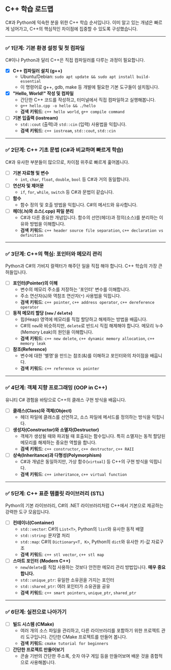 ## C++ 학습 로드맵

C#과 Python에 익숙한 분을 위한 C++ 학습 순서입니다. 이미 알고 있는 개념은 빠르게 넘어가고, C++의 핵심적인 차이점에 집중할 수 있도록 구성했습니다.

---

### ✅ 1단계: 기본 환경 설정 및 첫 컴파일
C#이나 Python과 달리 C++은 직접 컴파일러를 다루는 과정이 필요합니다.

- [x] **C++ 컴파일러 설치 (g++)**
  - Ubuntu/Debian: `sudo apt update && sudo apt install build-essential`
  - 이 명령어로 g++, gdb, make 등 개발에 필요한 기본 도구들이 설치됩니다.
- [x] **"Hello, World!" 작성 및 컴파일**
  - 간단한 C++ 코드를 작성하고, 터미널에서 직접 컴파일하고 실행해봅니다.
  - `g++ hello.cpp -o hello && ./hello`
  - **검색 키워드**: `c++ hello world`, `g++ compile command`
- [ ] **기본 입출력 (iostream)**
  - `std::cout` (출력)과 `std::cin` (입력) 사용법을 익힙니다.
  - **검색 키워드**: `c++ iostream`, `std::cout`, `std::cin`

---

### ✅ 2단계: C++ 기초 문법 (C#과 비교하며 빠르게 학습)
C#과 유사한 부분들이 많으므로, 차이점 위주로 빠르게 훑어봅니다.

- [ ] **기본 자료형 및 변수**
  - `int`, `char`, `float`, `double`, `bool` 등 C#과 거의 동일합니다.
- [ ] **연산자 및 제어문**
  - `if`, `for`, `while`, `switch` 등 C#과 문법이 같습니다.
- [ ] **함수**
  - 함수 정의 및 호출 방법을 익힙니다. C#의 메서드와 유사합니다.
- [ ] **헤더(.h)와 소스(.cpp) 파일 분리**
  - C#과 다른 중요한 개념입니다. 함수의 선언(헤더)과 정의(소스)를 분리하는 이유와 방법을 이해합니다.
  - **검색 키워드**: `c++ header source file separation`, `c++ declaration vs definition`

---

### ✅ 3단계: C++의 핵심: 포인터와 메모리 관리
Python과 C#의 가비지 컬렉터가 해주던 일을 직접 해야 합니다. C++ 학습의 가장 큰 허들입니다.

- [ ] **포인터(Pointer)의 이해**
  - 변수의 메모리 주소를 저장하는 '포인터' 변수를 이해합니다.
  - 주소 연산자(`&`)와 역참조 연산자(`*`) 사용법을 익힙니다.
  - **검색 키워드**: `c++ pointer`, `c++ address operator`, `c++ dereference operator`
- [ ] **동적 메모리 할당 (`new` / `delete`)**
  - 힙(Heap) 영역에 메모리를 직접 할당하고 해제하는 방법을 배웁니다.
  - C#의 `new`와 비슷하지만, `delete`로 반드시 직접 해제해야 합니다. 메모리 누수(Memory Leak)의 원인을 이해합니다.
  - **검색 키워드**: `c++ new delete`, `c++ dynamic memory allocation`, `c++ memory leak`
- [ ] **참조(Reference)**
  - 변수에 대한 '별명'을 만드는 참조(&)를 이해하고 포인터와의 차이점을 배웁니다.
  - **검색 키워드**: `c++ reference vs pointer`

---

### ✅ 4단계: 객체 지향 프로그래밍 (OOP in C++)
유니티 C# 경험을 바탕으로 C++의 클래스 구현 방식을 배웁니다.

- [ ] **클래스(Class)와 객체(Object)**
  - 헤더 파일에 클래스를 선언하고, 소스 파일에 메서드를 정의하는 방식을 익힙니다.
- [ ] **생성자(Constructor)와 소멸자(Destructor)**
  - 객체가 생성될 때와 파괴될 때 호출되는 함수입니다. 특히 소멸자는 동적 할당된 메모리를 해제하는 중요한 역할을 합니다.
  - **검색 키워드**: `c++ constructor`, `c++ destructor`, `c++ RAII`
- [ ] **상속(Inheritance)과 다형성(Polymorphism)**
  - C#과 개념은 동일하지만, 가상 함수(`virtual`) 등 C++의 구현 방식을 익힙니다.
  - **검색 키워드**: `c++ inheritance`, `c++ virtual function`

---

### ✅ 5단계: C++ 표준 템플릿 라이브러리 (STL)
Python의 기본 라이브러리, C#의 .NET 라이브러리처럼 C++에서 기본으로 제공하는 강력한 도구 모음입니다.

- [ ] **컨테이너(Container)**
  - `std::vector`: C#의 `List<T>`, Python의 `list`와 유사한 동적 배열
  - `std::string`: 문자열 처리
  - `std::map`: C#의 `Dictionary<T, K>`, Python의 `dict`와 유사한 키-값 자료구조
  - **검색 키워드**: `c++ stl vector`, `c++ stl map`
- [ ] **스마트 포인터 (Modern C++)**
  - `new`/`delete`를 직접 사용하는 것보다 안전한 메모리 관리 방법입니다. **매우 중요합니다.**
  - `std::unique_ptr`: 유일한 소유권을 가지는 포인터
  - `std::shared_ptr`: 여러 포인터가 소유권을 공유
  - **검색 키워드**: `c++ smart pointers`, `unique_ptr`, `shared_ptr`

---

### ✅ 6단계: 실전으로 나아가기

- [ ] **빌드 시스템 (CMake)**
  - 여러 개의 소스 파일을 관리하고, 다른 라이브러리를 포함하기 위한 프로젝트 관리 도구입니다. 간단한 CMake 프로젝트를 만들어 봅니다.
  - **검색 키워드**: `cmake tutorial for beginners`
- [ ] **간단한 프로젝트 만들어보기**
  - 콘솔 기반의 간단한 주소록, 숫자 야구 게임 등을 만들어보며 배운 것을 종합적으로 사용해봅니다.
